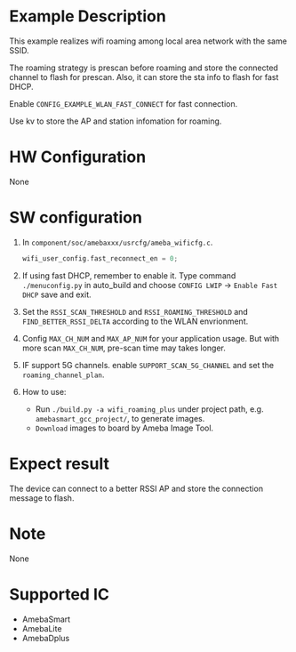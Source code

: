 # Example Description

This example realizes wifi roaming among local area network with the same SSID.

The roaming strategy is prescan before roaming and store the connected channel to flash for prescan. Also, it can store the sta info to flash for fast DHCP.

Enable `CONFIG_EXAMPLE_WLAN_FAST_CONNECT` for fast connection.

Use kv to store the AP and station infomation for roaming.

# HW Configuration

None

# SW configuration

1. In `component/soc/amebaxxx/usrcfg/ameba_wificfg.c`.
	```C
	wifi_user_config.fast_reconnect_en = 0;
	```

2. If using fast DHCP, remember to enable it. Type command `./menuconfig.py` in auto_build and choose `CONFIG LWIP` -> `Enable Fast DHCP` save and exit.

3. Set the `RSSI_SCAN_THRESHOLD` and `RSSI_ROAMING_THRESHOLD` and `FIND_BETTER_RSSI_DELTA` according to the WLAN envrionment.

4. Config `MAX_CH_NUM` and `MAX_AP_NUM` for your application usage. But with more scan `MAX_CH_NUM`, pre-scan time may takes longer.

5. IF support 5G channels. enable `SUPPORT_SCAN_5G_CHANNEL` and set the `roaming_channel_plan`.

6. How to use:
   - Run `./build.py -a wifi_roaming_plus` under project path, e.g. `amebasmart_gcc_project/`, to generate images.
   - `Download` images to board by Ameba Image Tool.


# Expect result

The device can connect to a better RSSI AP and store the connection message to flash.

# Note

None

# Supported IC

- AmebaSmart
- AmebaLite
- AmebaDplus
